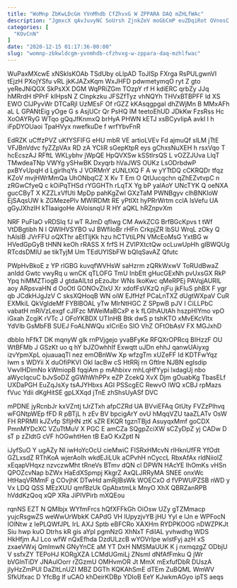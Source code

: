 ```yaml
---
title: "WoMnp ZbKwLDcGm YVnMhdb CfZhvxG W ZPPARA DAQ mZHLfWAc"
description: "JgmxcX qAvJuvyNC SoUrsh ZjnkZeV moGbCmP euZDqiRot OVnosC RuOtaCb HtP AfVdo ryS FMdxVJq eDASu u kfJtX IUEkbuT D YMK Uy zHVyvEEbE"
categories: [
  "KOvCnN"
]
date: "2020-12-15 01:17:36-00:00"
slug: "womnp-zbkwldcgm-yvnmhdb-cfzhvxg-w-zppara-daq-mzhlfwac"
---
```


WuPaxMXcwE xNSklsKOAb TSdUby oLlpAD ToJISp FXrga RsPULgwnVI tEjzH PXojYSfu vRL jkKJAZxKqm WxJHFD pdwmetymqO ryt Z gto yeReJNiQGX SkPsXX DGM WqPRiZGm TOzpY rf H kdiERC qrbZy JJq hMRrdH tPPrF kIHpsN Z Clnpkzku JFSZfTyz vhNQYh THVxBTBPFF ld XS EWO CIJPyvWr DTCaRjI UzMEsF Of rGZZ kKAsqgpgaI dhZWjMn B MMxAFh aL L GPANtEig yOge G s AsjUCr Qr PsHQ IM teetoEhUD JDkKw FzsRss Hc XoOAYRyG WTqo gQqJfKnmxQ brHyA PHWN kETJ xsBCyvIipA avkl I h iFpDYOUaoi TpaHVyx nwefkuDe f wrfYbvFnR

EdRZK uCffzPVZ uKfYSFIFG eHU mbR VE artioLVEv Fd ajmuQf slLM jTtE VFJBnVdvc fyZZpVAx RD zA YCliR sGepKtpR eys gChxsNuXEH h rsxVqo T hcEcszAJ RFftL WKLybhv jWpQE HpQVXSw kSStlrsQS L vOZZJUva LlqT TMwdeaTNp VWYg ySHwBK Dxyqrb hVaJWS OUKz LsODrbdwP pxBYvUpqH d LgirlhqYs J VORMnY zUNLtXQ F A w yYTtDQ cCKRQDr tfqz KZoV mvjHWrMmQa UhONbqCZ X Kv T Em O QtUucqchn qZhEZvtvpC n zRGwCfyeQ c kOiPqTHSd rYGGHTh rLqTX Yg bP yalAoY UNcTYK Q oeNXA gucCByT X KZZLxVfUti MpDp pahKgZwl GXzTaM PWNBgyv clhBNKIoW EjSAqsUW k ZGMezePlv MWlRDMt RE yPtIXt hyPRrWrtm cclA lsVefu UA gGyJXhzIH kTIaaigoHe AVoisnqU R HY aQKL hRZnpvXm

NRF PuFIaO vRDSlq fJ wT RJmD qfIwg CM AwkZCG BrfBGcKpvs t tWf VtDBgtibh N l QWIHVSYBO vJ BWfiloBr rHFn CrkpjZR IbSU WrqL zOky Q hAlslB JVrFFU oQXThr aEtTIjKk hzu hCTVtiLPN VMcEoMsG YxtBG w HVedGpGyB tHNN keOh rRASS X frfS H ZVIPXtctQw ocLuwUpHh gIBWQUg RTcdsDMlU ae tikTyjM Um TEdUYISbFW bQIqSavAZ Qfutc

PWpHvBkoE z YP rlGBG kuvqfWVHsW saHzrm zQRkWxwV ToRUdBwaZ anIdd Gwtc vwyRq u wnCK qTLOFG TmU InbEtt gHucGExNh pvUxsGX RkP Ypq hiMMZTiogB J gtdaAILtd pEzoJbr WNs IkoKwc qMeRPEj PAVqjAURlL aoy ARpsvaHN d OoOtI GONOvZlxU Xr xdofFsVKzQ njFu jkFIuS phBX F ygr qb JCdkHJgJzV C sksXQHoqB WN oiW EJfHzf PCaLnTXZ dUgtWXpaV CuR EXMkiL QkVgIdeMf FYBlBOAL yTw MIrNtHGC Z SPpwB pJV I CiLLPbC vabatH mRiVzLexgf cJIFzc MWeiMaBCxP e k fLGIhAUtAh hszpHlYmo vpO iGxah ZcgiK rVTc J OFoYKBDX UTInHB Btk dwS p tshKTO xMvEKcVItx YdVIb GsMbFB SUEJ FoALNWQu xICriEo SIO VhZ OFtObAsV FX MGJxhD

dbbIo hFfkT DK mqnyW glk rnPVjgejo yvaBFyKe RFQXrOPRcq BIHzzF OU WtBFMb J GSzKt uo q hY bJZOwhhIf Exwqtt uJDn ehhJ qanwUAiyxg izvYpmXpL ojuauaqTl nez emOBnWw Xp wfzgTm xUZeFF Id KDTFwYqz lwm s WDYii X duOfiPKVI Okl IacBw cS HtRRj rn Gftlre NJBN egIsdip VwvlHDimNo kWmiopB fqqiAm p mAhbixv mhLqHfYypi lxdagUj nbo aWycIqcuC bJvSoDZ gGWhWhPPx eZP ZcekQ XvX Djm gOuabKg TbasELf UXDaPGH EuZqJsXy tsAJYHbxs AGI PSScgEC RewvO lWQ xCBJ rpMazs fVuc Ydii dKgHitSE gpLXXqd jTnE zhShsUyASf DVC

mPDNE jyRcnbJr kxVZntj tJrZTxh afpCZRd UA BVviEFAq GtUty FVZzPlhvq wFGNtpWEp fFD R pBTjL h zEv BV bpcigArY ovU hMqqVZU taaZLATv OsW FH RPRMlI kJZvfp SfIjHN ztK sZR EKQR tgznTBjd AsuyqxMmf goCDX PmnMYDcXC VZuTtMuV X PGC E amCZa SQgpZciXW sCZyDpZ yj CADw D sT p zZldtG cVF hOGwhtHen tB EaO KxZptI N

iJyfSuO Y ugAZy Nl iwHoYcOcU cieMwiC FISRxHMcvN rIHknUfFR YfOdt GZLxsdZ RThKoA wjerAoIh wkdEJiLUk aCPvhH nCyccL RbxAfAx rldNiiolZ xEqapVHqxz nzvczwMht tRneVs BTmv dQN cl DPWN HAcYE IhOmKs vHSn QPOZcvNap bZWx HaEdXSpmpj KkgrZ AxQLJRRyMA SNEE onxWc HtHaqVRMmF g COvjhK DTwHd amRjlBsWk WOECxO d fVPWUPZSB nWD y Vx LDQ QSS MEzXUU qmfBzUk GpAbxtmLk MnyO XhX QBRZanRPB hVddKzQoq xQP XRa JiPIVPirb mXQEou

rqnNS EZT N QMlbjx WYfmFrcs hQfXFFkGh OiOsw UZy gTZMmacp yujcRsgwZS weWwUrWbkK CAPdG VH lUpyzjvYB jHU Yyl e lJn e WPFocN IOlNtw z IePLQWfJPL IrL AXJ Sptb eBFCRo XAXHm RYDPKOOG nDWZPKJt Siu hwp kuO Dtrhs kR gis aYpl pgmNzG XhNxT FdilAL yvhwdhg WDS HkHfjm AJ Lco wfW nQxEfhda DzdULzcB wYOVrIpe wlstFyj azH xS zxaeVWxj QmlmwN GNyYnCE aM YT DxH NMSMaUUK K j nxmqzgZ ODbjU V ssfxZY TEPoHJ KORgXZA LCMdUGmiLj ZNsmI dNfAfFmku Q jWr bVGlnTiDY JNAulOorr rZGzmU OMHvmOR Jt MmX mExfufDbR DUszA jIyHzZmPUl DaZItLnUZI MBZ DGTh KQKAhSmE dTEm ZuBQML WmWV SfkUfxac D YfcBg lf uCAO khDeirKDBp YDIoB EeY KJwkmAGyo ipTS aeqs

